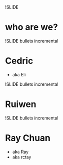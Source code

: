 !SLIDE

# who are we? #

!SLIDE bullets incremental

# Cedric #

* aka Eli

!SLIDE bullets incremental

# Ruiwen #

!SLIDE bullets incremental

# Ray Chuan #

* aka Ray
* aka rctay
